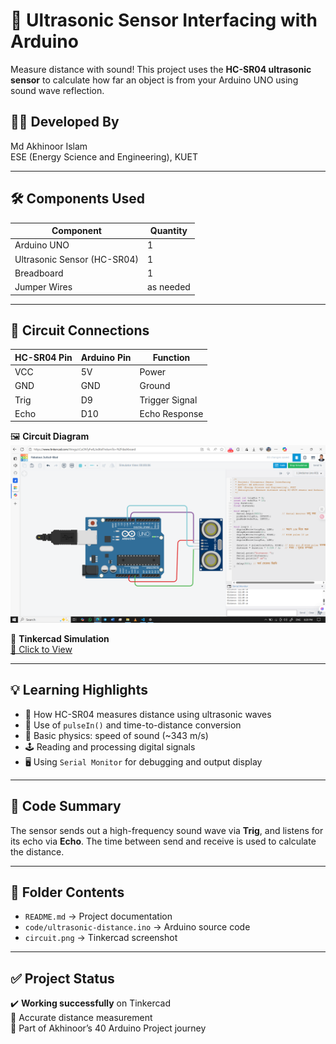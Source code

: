 # 📏 Ultrasonic Sensor Interfacing with Arduino

Measure distance with sound! This project uses the **HC-SR04 ultrasonic sensor** to calculate how far an object is from your Arduino UNO using sound wave reflection.

## 👨‍🎓 Developed By
Md Akhinoor Islam  
ESE (Energy Science and Engineering), KUET

---

## 🛠️ Components Used

| Component             | Quantity |
|------------------------|----------|
| Arduino UNO             | 1        |
| Ultrasonic Sensor (HC-SR04) | 1     |
| Breadboard              | 1        |
| Jumper Wires            | as needed |

---

## 🔌 Circuit Connections

| HC-SR04 Pin | Arduino Pin | Function         |
|-------------|-------------|------------------|
| VCC         | 5V          | Power             |
| GND         | GND         | Ground            |
| Trig        | D9          | Trigger Signal    |
| Echo        | D10         | Echo Response     |

🖼️ **Circuit Diagram**  
![circuit](circuit.png)

🔗 **Tinkercad Simulation**  
[🔗 Click to View](https://www.tinkercad.com/things/cCuOhTyFwlL-07-ultrasonic-sensor-interfacing)

---

## 💡 Learning Highlights

- 🧠 How HC-SR04 measures distance using ultrasonic waves
- 📏 Use of `pulseIn()` and time-to-distance conversion
- 🧪 Basic physics: speed of sound (~343 m/s)
- 🕹️ Reading and processing digital signals
- 🖥️ Using `Serial Monitor` for debugging and output display

---

## 📜 Code Summary

The sensor sends out a high-frequency sound wave via **Trig**, and listens for its echo via **Echo**. The time between send and receive is used to calculate the distance.

---

## 📂 Folder Contents

- `README.md` → Project documentation  
- `code/ultrasonic-distance.ino` → Arduino source code  
- `circuit.png` → Tinkercad screenshot  

---

## ✅ Project Status

✔️ **Working successfully** on Tinkercad  
📏 Accurate distance measurement  
🧭 Part of Akhinoor’s 40 Arduino Project journey  
